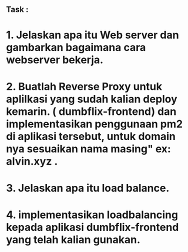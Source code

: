 ## Task :
# 1. Jelaskan apa itu Web server dan gambarkan bagaimana cara webserver bekerja.
# 2. Buatlah Reverse Proxy untuk aplilkasi yang sudah kalian deploy kemarin. ( dumbflix-frontend) dan implementasikan penggunaan pm2 di aplikasi tersebut, untuk domain nya sesuaikan nama masing" ex: alvin.xyz .
# 3. Jelaskan apa itu load balance.
# 4. implementasikan loadbalancing kepada aplikasi  dumbflix-frontend yang telah kalian gunakan.
